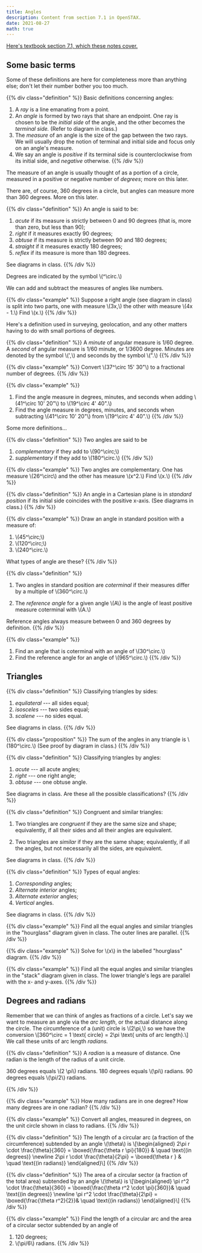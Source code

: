 ```yaml
---
title: Angles
description: Content from section 7.1 in OpenSTAX.
date: 2021-08-27
math: true
---
```


[Here's textbook section 7.1, which these notes cover.](https://openstax.org/books/algebra-and-trigonometry/pages/7-1-angles)

## Some basic terms

Some of these definitions are here for completeness more than anything else; don't let their number bother you too much.

{{% div class="definition" %}}
Basic definitions concerning angles:
1. A *ray* is a line emanating from a point.
2. An *angle* is formed by two rays that share an endpoint. One ray is chosen to be the *initial side* of the angle, and the other becomes the *terminal side.* (Refer to diagram in class.)
3. The *measure* of an angle is the size of the gap between the two rays. We will usually drop the notion of terminal and initial side and focus only on an angle's measure.
4. We say an angle is *positive* if its terminal side is counterclockwise from its initial side, and *negative* otherwise.
{{% /div %}}

The measure of an angle is usually thought of as a portion of a circle, measured in a positive or negative number of *degrees*; more on this later.

There are, of course, 360 degrees in a circle, but angles can measure more than 360 degrees. More on this later.

{{% div class="definition" %}}
An angle is said to be:
1. *acute* if its measure is strictly between 0 and 90 degrees (that is, more than zero, but less than 90);
2. *right* if it measures exactly 90 degrees;
3. *obtuse* if its measure is strictly between 90 and 180 degrees;
4. *straight* if it measures exactly 180 degrees;
5. *reflex* if its measure is more than 180 degrees.

See diagrams in class.
{{% /div %}}

Degrees are indicated by the symbol \\(^\circ.\\)

We can add and subtract the measures of angles like numbers.

{{% div class="example" %}}
Suppose a right angle (see diagram in class) is split into two parts, one with measure \\(3x,\\) the other with measure \\(4x - 1.\\) Find \\(x.\\)
{{% /div %}}

Here's a definition used in surveying, geolocation, and any other matters having to do with small portions of degrees.

{{% div class="definition" %}}
A *minute* of angular measure is 1/60 degree. A *second* of angular measure is 1/60 minute, or 1/3600 degree. Minutes are denoted by the symbol \\(',\\) and seconds by the symbol \\(".\\)
{{% /div %}}

{{% div class="example" %}}
Convert \\(37^\circ 15' 30"\\) to a fractional number of degrees.
{{% /div %}}

{{% div class="example" %}}
1. Find the angle measure in degrees, minutes, and seconds when adding \\(41^\circ 10' 20"\\) to \\(19^\circ 4' 40".\\)
2. Find the angle measure in degrees, minutes, and seconds when subtracting \\(41^\circ 10' 20"\\) from \\(19^\circ 4' 40".\\)
{{% /div %}}

Some more definitions...

{{% div class="definition" %}}
Two angles are said to be
1. *complementary* if they add to \\(90^\circ;\\)
2. *supplementary* if they add to \\(180^\circ.\\)
{{% /div %}}

{{% div class="example" %}}
Two angles are complementary. One has measure \\(26^\circ\\) and the other has measure \\(x^2.\\) Find \\(x.\\)
{{% /div %}}

{{% div class="definition" %}}
An angle in a Cartesian plane is in *standard position* if its initial side coincides with the positive x-axis. (See diagrams in class.)
{{% /div %}}

{{% div class="example" %}}
Draw an angle in standard position with a measure of:
1. \\(45^\circ;\\)
2. \\(120^\circ;\\)
3. \\(240^\circ.\\)

What types of angle are these?
{{% /div %}}

{{% div class="definition" %}}
1. Two angles in standard position are *coterminal* if their measures differ by a multiple of \\(360^\circ.\\)

2. The *reference angle* for a given angle \\(A\\) is the angle of least positive measure coterminal with \\(A.\\)

Reference angles always measure between 0 and 360 degrees by definition.
{{% /div %}}

{{% div class="example" %}}
1. Find an angle that is coterminal with an angle of \\(30^\circ.\\)
2. Find the reference angle for an angle of \\(965^\circ.\\)
{{% /div %}}

## Triangles

{{% div class="definition" %}}
Classifying triangles by sides:

1. *equilateral* --- all sides equal;
2. *isosceles* --- two sides equal;
3. *scalene* --- no sides equal.

See diagrams in class.
{{% /div %}}

{{% div class="proposition" %}}
The sum of the angles in any triangle is \\(180^\circ.\\) (See proof by diagram in class.)
{{% /div %}}

{{% div class="definition" %}}
Classifying triangles by angles:

1. *acute* --- all acute angles;
2. *right* --- one right angle;
3. *obtuse* --- one obtuse angle.

See diagrams in class. Are these all the possible classifications?
{{% /div %}}

{{% div class="definition" %}}
Congruent and similar triangles:

1. Two triangles are *congruent* if they are the same size and shape; equivalently, if all their sides and all their angles are equivalent.

2. Two triangles are *similar* if they are the same shape; equivalently, if all the angles, but not necessarily all the sides, are equivalent. 

See diagrams in class.
{{% /div %}}

{{% div class="definition" %}}
Types of equal angles:

1. *Corresponding* angles;
2. *Alternate interior* angles;
3. *Alternate exterior* angles;
4. *Vertical* angles.

See diagrams in class.
{{% /div %}}

{{% div class="example" %}}
Find all the equal angles and similar triangles in the "hourglass" diagram given in class. The outer lines are parallel.
{{% /div %}}

{{% div class="example" %}}
Solve for \\(x\\) in the labelled "hourglass" diagram.
{{% /div %}}

{{% div class="example" %}}
Find all the equal angles and similar triangles in the "stack" diagram given in class. The lower triangle's legs are parallel with the x- and y-axes.
{{% /div %}}

## Degrees and radians

Remember that we can think of angles as fractions of a circle. Let's say we want to measure an angle via the *arc length*, or the actual distance along the circle. The circumference of a (unit) circle is \\(2\pi,\\) so we have the conversion \\[360^\circ = 1 \text{ circle} = 2\pi \text{ units of arc length}.\\] We call these units of arc length *radians.*

{{% div class="definition" %}}
A *radian* is a measure of distance. One radian is the length of the radius of a unit circle.

360 degrees equals \\(2 \pi\\) radians. 180 degrees equals \\(\pi\\) radians. 90 degrees equals \\(\pi/2\\) radians.

{{% /div %}}

{{% div class="example" %}}
How many radians are in one degree? How many degrees are in one radian?
{{% /div %}}

{{% div class="example" %}}
Convert all angles, measured in degrees, on the unit circle shown in class to radians.
{{% /div %}}

{{% div class="definition" %}}
The length of a circular arc (a fraction of the circumference) subtended by an angle \\(\theta\\) is
\\[\begin{aligned}
2\pi r \cdot \frac{\theta}{360}  = \boxed{\frac{\theta r \pi}{180}} & \quad \text{(in degrees)} \newline
2\pi r \cdot \frac{\theta}{2\pi} = \boxed{\theta r } & \quad \text{(in radians)}
\end{aligned}\\]
{{% /div %}}

{{% div class="definition" %}}
The area of a circular sector (a fraction of the total area) subtended by an angle \\(\theta\\) is
\\[\begin{aligned}
\pi r^2 \cdot \frac{\theta}{360} = \boxed{\frac{\theta r^2 \cdot \pi}{360}}& \quad \text{(in degrees)} \newline
\pi r^2 \cdot \frac{\theta}{2\pi} = \boxed{\frac{\theta r^2}{2}}&  \quad \text{(in radians)}
\end{aligned}\\]
{{% /div %}}

{{% div class="example" %}}
Find the length of a circular arc and the area of a circular sector subtended by an angle of 

1. 120 degrees;
2. \\(\pi/6\\) radians.
{{% /div %}}
